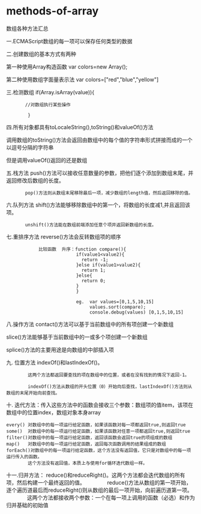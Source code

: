 # methods-of-array
数组各种方法汇总

一.ECMAScript数组的每一项可以保存任何类型的数据

二.创建数组的基本方式有两种

第一种使用Array构造函数 var colors=new Array();

第二种使用数组字面量表示法 var colors=["red","blue","yellow"]

三.检测数组 if(Array.isArray(value)){

           //对数组执行某些操作
           
            }
            
四.所有对象都具有toLocaleString(),toString()和valueOf()方法

   调用数组的toString()方法会返回由数组中的每个值的字符串形式拼接而成的一个以逗号分隔的字符串
   
   但是调用valueOf()返回的还是数组
   
五.栈方法   push()方法可以接收任意数量的参数，把他们逐个添加到数组末尾，并返回修改后数组的长度。

           pop()方法则从数组末尾移除最后一项，减少数组的length值，然后返回移除的值。
           
六.队列方法 shift()方法能够移除数组中的第一个，将数组的长度减1,并且返回该项。    

           unshift()方法能在数组前端添加任意个项并返回新数组的长度。
           
七.重排序方法     reverse()方法会反转数组项的顺序
                
                比较函数  升序：function compare(){
                              if(value1<value2){
                                return -1;
                              }else if(value1>value2){
                                return 1;
                              }else{
                                return 0;
                              }
                              }
                              
                              eg.  var values=[0,1,5,10,15]
                                   values.sort(compare);
                                   console.debug(values) [0,1,5,10,15]
               
八.操作方法
   contact()方法可以基于当前数组中的所有项创建一个新数组
   
   slice()方法能够基于当前数组中的一或多个项创建一个新数组
   
   splice()方法的主要用途是向数组的中部插入项
   
九. 位置方法 indexOf()和lastIndexOf()。

            这两个方法都返回要查找的项在数组中的位置，或者在没有找到的情况下返回-1。
            
            indexOf()方法从数组的开头位置（0）开始向后查找，lastIndexOf()方法则从数组的末尾开始向前查找。
            
十. 迭代方法：传入这些方法中的函数会接收三个参数：数组项的值item，该项在数组中的位置index，数组对象本身array
    
    every() 对数组中的每一项运行给定函数，如果该函数对每一项都返回true,则返回true
    some()  对数组中的每一项运行给定函数，如果该函数对任意一项都返回true,则返回true
    filter()对数组中的每一项运行给定函数，返回该函数会返回true的项组成的数组
    map()   对数组中的每一项运行给定函数，返回每次函数调用的结果组成的数组
    forEach()对数组中的每一项运行给定函数，这个方法没有返回值，它只是对数组中的每一项运行传入的函数。
            这个方法没有返回值，本质上与使用for循环迭代数组一样。
            
十一.归并方法： reduce()和reduceRight()。这两个方法都会迭代数组的所有项，然后构建一个最终返回的值。
               reduce()方法从数组的第一项开始，逐个遍历道最后而reduceRight()则从数组的最后一项开始，向前遍历道第一项。
               这两个方法都接收两个参数：一个在每一项上调用的函数（必选）和作为归并基础的初始值
    
            
             
